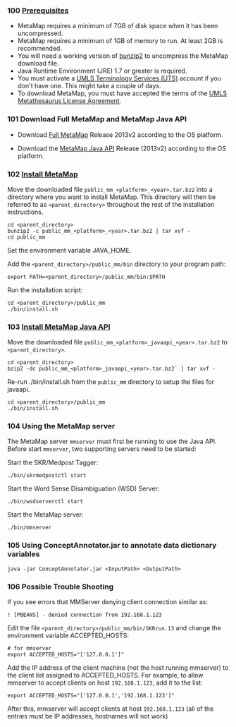 ### 100 [Prerequisites](http://metamap.nlm.nih.gov/MetaMap.shtml)

* MetaMap requires a minimum of 7GB of disk space when it has been uncompressed.
* MetaMap requires a minimum of 1GB of memory to run. At least 2GB is recommended.
* You will need a working version of [bunzip2](http://www.bzip.org/) to uncompress the MetaMap download file.
* Java Runtime Environment (JRE) 1.7 or greater is required.
* You must activate a [UMLS Terminology Services (UTS)](https://uts.nlm.nih.gov/home.html) account if you don't have one. This might take a couple of days.
* To download MetaMap, you must have accepted the terms of the [UMLS Metathesaurus License Agreement](https://uts.nlm.nih.gov/license.html).

### 101 Download Full MetaMap and MetaMap Java API

* Download [Full MetaMap](http://metamap.nlm.nih.gov/MainDownload.shtml) Release 2013v2 according to the OS platform.

* Download the [MetaMap Java API](http://metamap.nlm.nih.gov/JavaApi.shtml) Release (2013v2) according to the OS platform.

### 102 [Install MetaMap](http://metamap.nlm.nih.gov/Installation.shtml)

Move the downloaded file `public_mm_<platform>_<year>.tar.bz2` into a directory where you want to install MetaMap. This directory will then be referred to as `<parent_directory>` throughout the rest of the installation instructions. 

```
cd <parent_directory>
bunzip2 -c public_mm_<platform>_<year>.tar.bz2 | tar xvf - 
cd public_mm
```

Set the environment variable JAVA_HOME.

Add the `<parent_directory>/public_mm/bin` directory to your program path:

```
export PATH=<parent_directory>/public_mm/bin:$PATH
```

Run the installation script:

```
cd <parent_directory>/public_mm
./bin/install.sh
```

### 103 [Install MetaMap Java API](http://metamap.nlm.nih.gov/Docs/README_javaapi.html)

Move the downloaded file `public_mm_<platform>_javaapi_<year>.tar.bz2` to `<parent_directory>`.

```
cd <parent_directory>
bzip2 -dc public_mm_<platform>_javaapi_<year>.tar.bz2` | tar xvf -
```

Re-run ./bin/install.sh from the `public_mm` directory to setup the files for javaapi.

```
cd <parent_directory>/public_mm
./bin/install.sh
```

### 104 Using the MetaMap server

The MetaMap server `mmserver` must first be running to use the Java API. Before start `mmserver`, two supporting servers need to be started:

Start the SKR/Medpost Tagger:

```
./bin/skrmedpostctl start
```

Start the Word Sense Disambiguation (WSD) Server:

```
./bin/wsdserverctl start
```

Start the MetaMap server:

```
./bin/mmserver
```

### 105 Using ConceptAnnotator.jar to annotate data dictionary variables

```
java -jar ConceptAnnotator.jar <InputPath> <OutputPath>
```

### 106 Possible Trouble Shooting

If you see errors that MMServer denying client connection similar as:

```
! [PBEANS] - denied connection from 192.168.1.123
```

Edit the file `<parent_directory>/public_mm/bin/SKRrun.13` and change the environment variable ACCEPTED_HOSTS:

```
# for mmserver
export ACCEPTED_HOSTS="['127.0.0.1']"
```

Add the IP address of the client machine (not the host running mmserver) to the client list assigned to ACCEPTED_HOSTS. For example, to allow mmserver to accept clients on host `192.168.1.123`, add it to the list:

```
export ACCEPTED_HOSTS="['127.0.0.1','192.168.1.123']"
```

After this, mmserver will accept clients at host `192.168.1.123` (all of the entries must be IP addresses, hostnames will not work)
